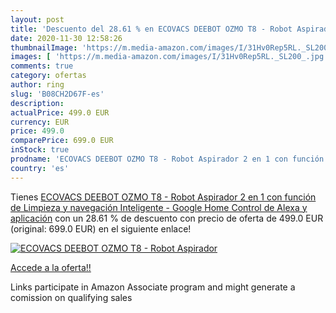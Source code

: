 ```yaml
---
layout: post
title: 'Descuento del 28.61 % en ECOVACS DEEBOT OZMO T8 - Robot Aspirador'
date: 2020-11-30 12:58:26
thumbnailImage: 'https://m.media-amazon.com/images/I/31Hv0Rep5RL._SL200_.jpg'
images: [ 'https://m.media-amazon.com/images/I/31Hv0Rep5RL._SL200_.jpg' ]
comments: true
category: ofertas
author: ring
slug: 'B08CH2D67F-es'
description:
actualPrice: 499.0 EUR
currency: EUR
price: 499.0
comparePrice: 699.0 EUR
inStock: true
prodname: 'ECOVACS DEEBOT OZMO T8 - Robot Aspirador 2 en 1 con función de Limpieza y navegación Inteligente - Google Home  Control de Alexa y aplicación'
country: 'es'
---
```


Tienes [ECOVACS DEEBOT OZMO T8 - Robot Aspirador 2 en 1 con función de Limpieza y navegación Inteligente - Google Home  Control de Alexa y aplicación](https://www.amazon.es/dp/B08CH2D67F/?tag=tolees-21) con un 28.61 % de descuento con precio de oferta de 499.0 EUR (original: 699.0 EUR) en el siguiente enlace!

[![ECOVACS DEEBOT OZMO T8 - Robot Aspirador](https://m.media-amazon.com/images/I/31Hv0Rep5RL._SL200_.jpg)](https://www.amazon.es/dp/B08CH2D67F/?tag=tolees-21)

[Accede a la oferta!!](https://www.amazon.es/dp/B08CH2D67F/?tag=tolees-21)

Links participate in Amazon Associate program and might generate a comission on qualifying sales


